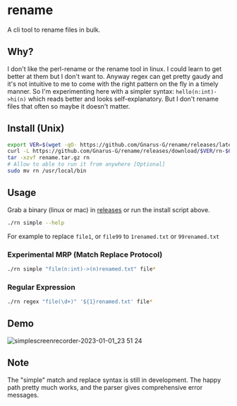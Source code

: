 # rename

A cli tool to rename files in bulk.

## Why?

I don't like the perl-rename or the rename tool in linux. I could learn to get better at them but I don't want to. Anyway regex can get pretty gaudy and it's not intuitive to me to come with the right pattern on the fly in a timely manner. So I'm experimenting here with a simpler syntax: `hello(n:int)->hi(n)` which reads better and looks self-explanatory. But I don't rename files that often so maybe it doesn't matter.

## Install (Unix)

```sh
export VER=$(wget -qO- https://github.com/Gnarus-G/rename/releases/latest | grep -oP 'v\d+\.\d+\.\d+' | tail -n 1);
curl -L https://github.com/Gnarus-G/rename/releases/download/$VER/rn-$OSTYPE.tar.gz -o rename.tar.gz
tar -xzvf rename.tar.gz rn
# Allow to able to run it from anywhere [Optional]
sudo mv rn /usr/local/bin
```

## Usage

Grab a binary (linux or mac) in [releases](https://github.com/Gnarus-G/rename/releases) or run the install script above.

```sh
./rn simple --help
```

For example to replace `file1`, or `file99` to `1renamed.txt` or `99renamed.txt`

### Experimental MRP (Match Replace Protocol)

```sh
./rn simple "file(n:int)->(n)renamed.txt" file*
```

### Regular Expression

```sh
./rn regex "file(\d+)" '${1}renamed.txt' file*
```

## Demo

![simplescreenrecorder-2023-01-01_23 51 24](https://user-images.githubusercontent.com/37311893/210196100-96190c6e-9597-4755-a0a0-de86ca407d4a.gif)

## Note

The "simple" match and replace syntax is still in development. The happy path pretty much works, and the parser gives comprehensive error messages.
